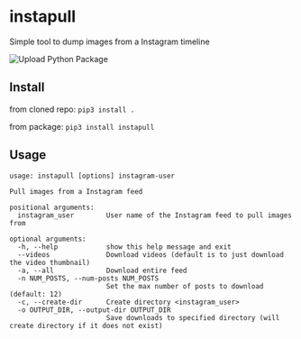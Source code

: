 # instapull
Simple tool to dump images from a Instagram timeline

![Upload Python Package](https://github.com/FrodeHus/instapull/workflows/Upload%20Python%20Package/badge.svg)


## Install

from cloned repo: `pip3 install .`

from package: `pip3 install instapull`

## Usage

```
usage: instapull [options] instagram-user

Pull images from a Instagram feed

positional arguments:
  instagram_user        User name of the Instagram feed to pull images from

optional arguments:
  -h, --help            show this help message and exit
  --videos              Download videos (default is to just download the video thumbnail)
  -a, --all             Download entire feed
  -n NUM_POSTS, --num-posts NUM_POSTS
                        Set the max number of posts to download (default: 12)
  -c, --create-dir      Create directory <instagram_user>
  -o OUTPUT_DIR, --output-dir OUTPUT_DIR
                        Save downloads to specified directory (will create directory if it does not exist)
         
```
